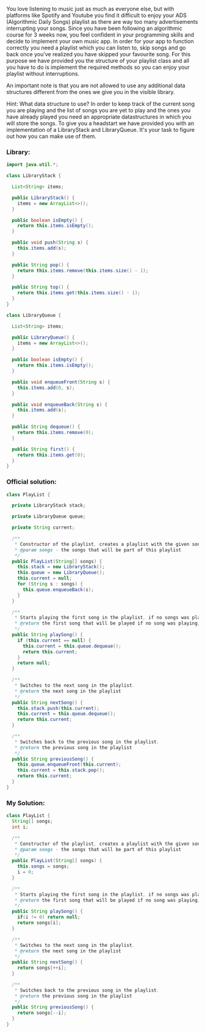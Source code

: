 You love listening to music just as much as everyone else, but with platforms like Spotify and Youtube you find it
difficult to enjoy your ADS (Algorithmic Daily Songs) playlist as there are way too many advertisements interrupting your songs.
Since you have been following an algorithmic course for 3 weeks now, you feel confident in your programming skills
and decide to implement your own music app. In order for your app to function correctly you need a playlist which you
can listen to, skip songs and go back once you’ve realized you have skipped your favourite song. For this purpose we have provided you the structure of your playlist class and all you have to do is implement the required methods so you can enjoy your playlist without interruptions.

An important note is that you are not allowed to use any additional data structures different from the ones we give you in the visible library.

Hint: What data structure to use?
In order to keep track of the current song you are playing and the list of songs you are yet to play and the ones you have already played you need an appropriate datastructures in which you will store the songs. To give you a headstart we have provided you with an implementation of a LibraryStack and LibraryQueue. It's your task to figure out how you can make use of them. 

### Library:
```java
import java.util.*;

class LibraryStack {

  List<String> items;

  public LibraryStack() {
    items = new ArrayList<>();
  }

  public boolean isEmpty() {
    return this.items.isEmpty();
  }

  public void push(String s) {
    this.items.add(s);
  }

  public String pop() {
    return this.items.remove(this.items.size() - 1);
  }

  public String top() {
    return this.items.get(this.items.size() - 1);
  }
}

class LibraryQueue {

  List<String> items;

  public LibraryQueue() {
    items = new ArrayList<>();
  }

  public boolean isEmpty() {
    return this.items.isEmpty();
  }

  public void enqueueFront(String s) {
    this.items.add(0, s);
  }

  public void enqueueBack(String s) {
    this.items.add(s);
  }

  public String dequeue() {
    return this.items.remove(0);
  }

  public String first() {
    return this.items.get(0);
  }
}
```

### Official solution:
```java
class PlayList {

  private LibraryStack stack;

  private LibraryQueue queue;

  private String current;

  /**
   * Constructor of the playlist, creates a playlist with the given songs.
   * @param songs - the songs that will be part of this playlist
   */
  public PlayList(String[] songs) {
    this.stack = new LibraryStack();
    this.queue = new LibraryQueue();
    this.current = null;
    for (String s : songs) {
      this.queue.enqueueBack(s);
    }
  }

  /**
   * Starts playing the first song in the playlist, if no songs was playing yet.
   * @return the first song that will be played if no song was playing, otherwise null
   */
  public String playSong() {
    if (this.current == null) {
      this.current = this.queue.dequeue();
      return this.current;
    }
    return null;
  }

  /**
   * Switches to the next song in the playlist.
   * @return the next song in the playlist
   */
  public String nextSong() {
    this.stack.push(this.current);
    this.current = this.queue.dequeue();
    return this.current;
  }

  /**
   * Switches back to the previous song in the playlist.
   * @return the previous song in the playlist
   */
  public String previousSong() {
    this.queue.enqueueFront(this.current);
    this.current = this.stack.pop();
    return this.current;
  }
}

```

### My Solution:
```java
class PlayList {
  String[] songs;
  int i;

  /**
   * Constructor of the playlist, creates a playlist with the given songs.
   * @param songs - the songs that will be part of this playlist
   */
  public PlayList(String[] songs) {
    this.songs = songs;
    i = 0;
  }

  /**
   * Starts playing the first song in the playlist, if no songs was playing yet.
   * @return the first song that will be played if no song was playing, otherwise null
   */
  public String playSong() {
    if(i != 0) return null;
    return songs[i];
  }

  /**
   * Switches to the next song in the playlist.
   * @return the next song in the playlist
   */
  public String nextSong() {
    return songs[++i];
  }

  /**
   * Switches back to the previous song in the playlist.
   * @return the previous song in the playlist
   */
  public String previousSong() {
    return songs[--i];
  }
}


```
